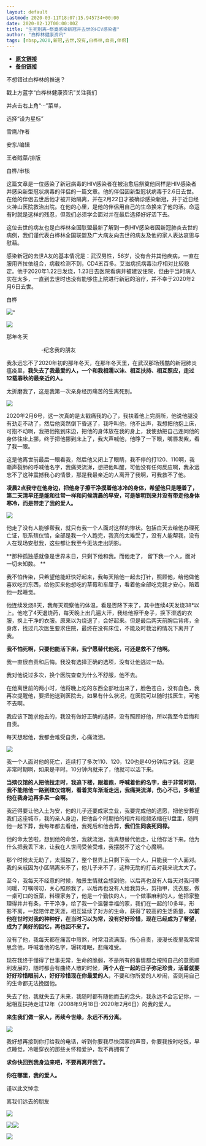 ```yaml
---
layout: default
Lastmod: 2020-03-11T18:07:15.945734+00:00
date: 2020-02-12T00:00:00Z
title: "生死别离—祭奠感染新冠并去世的HIV感染者"
author: "白桦林健康资讯"
tags: [nbsp,2020,新冠,去世,没有,白桦林,自责,伴侣]
---
```


* [**原文链接**](https://mp.weixin.qq.com/s/RxKGzFoCpsSVHIbogugFrQ)
* [**备份链接**](https://archive.li/wip/mN5Ae)


不想错过白桦林的推送？

戳上方蓝字“白桦林健康资讯”关注我们

并点击右上角“···”菜单，

选择“设为星标”

雪鹰/作者

安东/编辑

王者贼菜/排版

白桦/审核

这篇文章是一位感染了新冠病毒的HIV感染者在被治愈后祭奠他同样是HIV感染者并感染新型冠状病毒的伴侣的一篇文章。他的伴侣因新型冠状病毒于2.6日去世。在他的伴侣去世后他才被开始隔离，并在2月22日才被确诊感染新冠，并于近日经火神山医院救治出院。在他的心里，是他的伴侣用自己的生命换来了他的活。命运有时就是这样的残忍，但我们必须学会面对并在最后选择好好活下去。

  

这位去世的病友也是白桦林全国联盟最新了解到一例HIV感染者因新冠肺炎去世的病例，我们谨代表白桦林全国联盟及广大病友向去世的病友及他的家人表达哀思与慰藉。

  

感染新冠的去世A友的基本情况是：武汉男性，56岁，没有合并其他疾病，一直在服用齐拉依组合，病载检测不到，CD4五百多。艾滋病抗病毒治疗相对比较稳定。他于2020年1.22日发烧，1.23日去医院看病并被建议住院，但由于当时病人实在太多，一直到去世时也没有能够住上院进行新冠的治疗，并不幸于2020年2月6日去世。

  

白桦

  

![](/images/post/68121665c61350b3cdd19606e61ebcd0.jpg)"

  

  

![](/images/post/85f008ffef345a9b388a5051b536775a.jpg)

那年冬天

                       -纪念我的朋友

  

  

我永远忘不了2020年初的那年冬天，在那年冬天里，在武汉那场残酷的新冠肺炎瘟疫里，**我失去了我最爱的人，一个和我相濡以沫、相互扶持、相互照应，走过12载春秋的最亲近的人。**

  

太折磨我了，这是我第一次亲身经历痛苦的生离死别。

  

![](/images/post/c56344f51035b24c476c00bac35eab89.jpg)

  

2020年2月6号，这一次真的是太戳痛我的心了，我扶着他上完厕所，他说他腿没有劲走不动了，然后他突然倒下昏迷了，我呼叫他，他不出声，我想把他抱上床，可抱不动啊，我把他拖到床边，把他的身体放在我的身上，我使劲把自己连同他的身体往床上挪，终于把他挪到床上了，我大声喊他，他睁了一下眼，嘴唇发紫，看了我一眼。

  

这是他离世前最后一眼看我，然后他又闭上了眼睛，我不停的打120、110啊，我嘶声裂肺的呼喊他名字，我痛哭流涕，想把他叫醒，可他没有任何反应啊，我永远忘不了这种震撼我心的情景，那是我最亲近的人离开了我啊，可我救不了他。

  

**凌晨2点我守在他身边，把他身子擦干净摸着他冰冷的身体，希望他只是睡着了，第二天清早还是能和往常一样和问候清晨的早安，可是黎明到来并没有带走他身体寒冷，而是带走了我的爱人。**

  

![](/images/post/43977ab8d7dc586673e9a4d506cd818a.jpg)

他走了没有人能够帮我，就只有我一个人面对这样的惨状。包括白天去给他办理死亡证，联系殡仪馆，全部是我一个人跑完，我真的太难受了，没有人能帮我，没有人在现场安慰我，这些都让我至今无法走出阴影。

  

**那种孤独感就像是世界末日，只剩下他和我。而他走了， 留下我一个人，面对一切未知数。 **

  

我不怕传染，只希望他能赶快好起来，我每天陪他一起去打针，照顾他，给他做他喜欢吃的东西，给他买来他想吃的草莓和车厘子，看着他全部吃完我才安心，陪着他一起睡觉。

  

他连续发烧8天，我每天观察他的体温，看是否降下来了，其中连续4天发烧38°以上。他吃了4天退烧药，每天晚上出几遍大汗，我给他擦干身子，换下湿透的衣服，换上干净的衣服。原来以为烧退了，会好起来。但是最后两天前胸后背疼，全身疼，找过几次医生要求住院，最终在没有床位，不能及时救治的情况下离开了我。

  

**我不怕死啊，只要他能活下来，我宁愿替代他死，可还是救不了他啊。**

  

我一直很自责和后悔。我没有选择正确的选项，没有让他逃过一劫。

  

我对他说过多次，换个医院查查为什么不舒服，他不去。

  

在他离世前的两小时，他将晚上吃的东西全部吐出来了，脸色苍白，没有血色，我再次提醒他，要把他送到医院去，如果有什么状况，在医院可以随时找医生，可他不去啊。

  

我应该下跪求他去的，我没有做好正确的选择，没有照顾好他，所以我至今后悔和自责。

  

每天想起他，我都会难受自责，心痛流泪。

  

![](/images/post/3ffeb41f11b930da177c05e0a30a9b4b.jpg)

  

我一个人面对他的死亡，连续打了多次110、120，120也是40分钟后才到。这是非常时期啊，如果是平时。10分钟内就来了，他就可以活下来。

  

**当殡仪馆的人把他拉走时，我追下楼，跟着跑，呼喊着他的名字，由于非常时期，我不能陪他一路到殡仪馆啊，看着灵车渐渐走远，我痛哭流涕，伤心不已，多希望他在我身边再多呆一会啊。**

  

我还得要让他入土为安，他的儿子还要成家立业，我要完成他的遗愿，把他安葬在我们这座城市，我的亲人身边，把他各个时期拍的相片和视频浓缩在U盘里，随同他一起下葬，我每年都去看他，我死后和他合葬，**我们生同衾死同椁。**

  

他的命太苦啦，想到他的命苦，我就流泪，我真想替代他走，让他存活下来。他为什么把我丢下来，让我在人世间受苦受难，我摆脱不了这个心魔啊。

  

那个时候太无助了，太孤独了，整个世界上只剩下我一个人，只能我一个人面对。我的亲戚因为小区隔离来不了，他儿子来不了，这种无助的打击对我来说太大了。

  

至今，我每天不经意的时候，触景生情就会想到他，以后再也没有人每天对我问寒问暖，叮嘱唠叨，关心照顾我了，以后再也没有人给我剪头，剪指甲，洗衣服，做一桌可口的饭菜，料理家务了，他是一个勤快的人，一个做事麻利的人，他把家整理得井井有条，干干净净，给了我一个温馨幸福的家，我们在一起的10多年，形影不离，一起陪伴走天涯，相互延续了对方的生命，获得了较高的生活质量，**以前他在世时对我的种种好，在当时习以为常，没有好好珍惜，现在已经成为了奢望，成为了美好的回忆，再也回不来了。**

  

没有了他，我每天都在痛苦中煎熬，时常泪流满面，伤心自责，漫漫长夜里我常常思念他，呼喊着他的名字，辗转难眠，悲痛难受。

  

现在我终于懂得了世事无常，生命的脆弱，不是所有的事情都会按照自己的意愿顺利发展的，随时都会有曲终人散的时候，**两个人在一起的日子弥足珍贵，活着就要好好珍惜眼前人，好好珍惜现在你最爱的人**，不要和你所爱的人吵闹，否则用自己的生命都无法挽回他。

  

失去了他，我就失去了未来，我随时都有随他而去的念头，我永远不会忘记你，一起相互扶持走过12年（2008年9月18日-2020年2月6日）的我的爱人。

  

**来生我们做一家人，再续今世缘，永远不再分离。**

  

![](/images/post/9c40ec2d986bae73b4b805c028c8eac0.jpg)

  

  

我好想再接到你打给我的电话，听到你要我尽快回家的声音，你要我按时吃饭，早点睡觉，冷暖穿衣的那些关怀和爱护，我不再拥有了

  

**求你快回到我身边来吧，不要再离开我了。**

  

**你在哪里，我的爱人。**

  

  

谨以此文悼念

离我们远去的朋友

  

![](/images/post/48e0e895074dfc47fb5f00e2c164c493.jpg)

![](/images/post/13d9b463d4d046979b1220d3a1963897.jpg)![](/images/post/86c38af89a3279ccfdcb4a2861c0b033.jpg)

![](/images/post/4a276cab65f82933ca21c0b15d3b1472.jpg)

